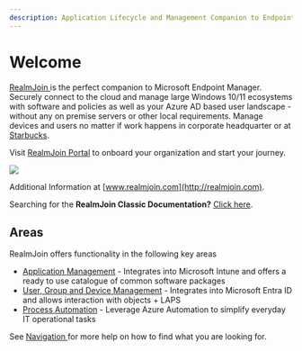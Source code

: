 ```yaml
---
description: Application Lifecycle and Management Companion to Endpoint Manager
---
```


# Welcome

[RealmJoin ](https://realmjoin.com)is the perfect companion to Microsoft Endpoint Manager. Securely connect to the cloud and manage large Windows 10/11 ecosystems with software and policies as well as your Azure AD based user landscape - without any on premise servers or other local requirements. Manage devices and users no matter if work happens in corporate headquarter or at [Starbucks](https://www.starbucks.com).

Visit [RealmJoin Portal](https://portal.realmjoin.com) to onboard your organization and start your journey.

![](../.gitbook/assets/rjvnext-appstore.png)

Additional Information at [www.realmjoin.com](http://realmjoin.com).

Searching for the **RealmJoin Classic Documentation?** [Click here](https://docs-classic.realmjoin.com).

## Areas

RealmJoin offers functionality in the following key areas

* [Application Management](app-management/packages/package-store/) - Integrates into Microsoft Intune and offers a ready to use catalogue of common software packages
* [User, Group and Device Management](ugd-management/user-group-device-management.md) - Integrates into Microsoft Entra ID and allows interaction with objects + LAPS
* [Process Automation](automation/runbooks/) - Leverage Azure Automation to simplify everyday IT operational tasks

See [Navigation ](readme/navigation.md)for more help on how to find what you are looking for.
